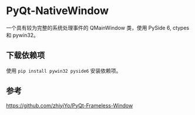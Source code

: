 # PyQt-NativeWindow
一个具有较为完整的系统处理事件的 QMainWindow 类，使用 PySide 6, ctypes 和 pywin32。

## 下载依赖项
使用 `pip install pywin32 pyside6` 安装依赖项。

## 参考
https://github.com/zhiyiYo/PyQt-Frameless-Window

